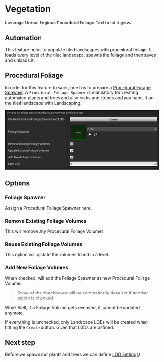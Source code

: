 # Vegetation

Leverage Unreal Engines Procedural Foliage Tool to let it grow.

## Automation

This feature helps to populate tiled landscapes with procedural foliage. It loads every level of the tiled landscape, spawns the foliage and then saves and unloads it.

## Procedural Foliage

In order for this feature to work, one has to prepare a [Procedural Foliage Spawner](https://docs.unrealengine.com/en-US/BuildingWorlds/OpenWorldTools/ProceduralFoliage/QuickStart/index.html). A `Procedural Foliage Spawner` is mandatory for creating automated plants and trees and also rocks and stones and you name it on the tiled landscape with Landscaping.

![Open World Automation](_media/ue4_landscaping_openworld.jpg)

## Options

### Foliage Spawner

Assign a Procedural Foliage Spawner here.

### Remove Existing Foliage Volumes

This will remove any Procedural Foliage Volumes.

### Reuse Existing Foliage Volumes

This option will update the volumes found in a level.

### Add New Foliage Volumes

When checked, will add the Foliage Spawner as new Procedural Foliage Volume.

> Some of the checkboxes will be automatically deselect if another option is checked

Why? Well, if a Foliage Volume gets removed, it cannot be updated anymore.

If everything is unchecked, only Landscape LODs will be created when hitting the `Create` button. Given that LODs are defined.

## Next step

Before we spawn our plants and trees we can define [LOD Settings](lods.md)!
